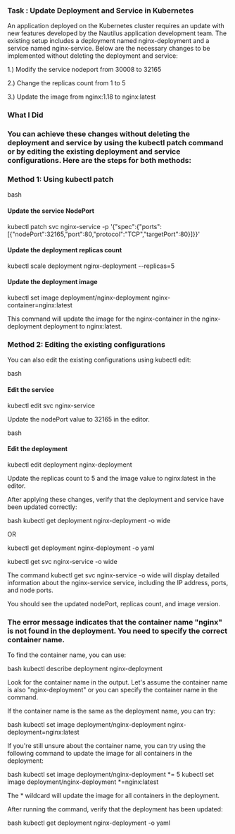 ### Task : Update Deployment and Service in Kubernetes

An application deployed on the Kubernetes cluster requires an update with new features developed by the Nautilus application development team. The existing setup includes a deployment named nginx-deployment and a service named nginx-service. Below are the necessary changes to be implemented without deleting the deployment and service:


1.) Modify the service nodeport from 30008 to 32165

2.) Change the replicas count from 1 to 5

3.) Update the image from nginx:1.18 to nginx:latest

### What I Did

### You can achieve these changes without deleting the deployment and service by using the kubectl patch command or by editing the existing deployment and service configurations. Here are the steps for both methods:

### Method 1: Using kubectl patch


bash
#### Update the service NodePort
kubectl patch svc nginx-service -p '{"spec":{"ports":[{"nodePort":32165,"port":80,"protocol":"TCP","targetPort":80}]}}'

#### Update the deployment replicas count
kubectl scale deployment nginx-deployment --replicas=5

#### Update the deployment image
kubectl set image deployment/nginx-deployment nginx-container=nginx:latest

This command will update the image for the nginx-container in the nginx-deployment deployment to nginx:latest.


### Method 2: Editing the existing configurations

You can also edit the existing configurations using kubectl edit:


bash
#### Edit the service
kubectl edit svc nginx-service


Update the nodePort value to 32165 in the editor.


bash
#### Edit the deployment
kubectl edit deployment nginx-deployment


Update the replicas count to 5 and the image value to nginx:latest in the editor.

After applying these changes, verify that the deployment and service have been updated correctly:


bash
kubectl get deployment nginx-deployment -o wide

OR

kubectl get deployment nginx-deployment -o yaml


kubectl get svc nginx-service -o wide

The command kubectl get svc nginx-service -o wide will display detailed information about the nginx-service service, including the IP address, ports, and node ports.


You should see the updated nodePort, replicas count, and image version.


### The error message indicates that the container name "nginx" is not found in the deployment. You need to specify the correct container name.

To find the container name, you can use:


bash
kubectl describe deployment nginx-deployment






Look for the container name in the output. Let's assume the container name is also "nginx-deployment" or you can specify the container name in the command.

If the container name is the same as the deployment name, you can try:


bash
kubectl set image deployment/nginx-deployment nginx-deployment=nginx:latest


If you're still unsure about the container name, you can try using the following command to update the image for all containers in the deployment:


bash
kubectl set image deployment/nginx-deployment *= 5
kubectl set image deployment/nginx-deployment *=nginx:latest


The * wildcard will update the image for all containers in the deployment.

After running the command, verify that the deployment has been updated:


bash
kubectl get deployment nginx-deployment -o yaml


### 

